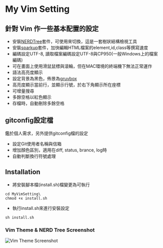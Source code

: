# My Vim Setting

## 針對 Vim 作一些基本配置的設定

* 安裝[NERDTree](https://github.com/scrooloose/nerdtree)套件，可使用<F8>來切換，這是一套樹狀結構檢視工具
* 安裝[sparkup](https://github.com/rstacruz/sparkup)套件，加快編輯HTML檔案的element,id,class等撰寫速度
* 編碼設定UTF-8, 讀取檔案編碼設定UTF-8與CP950(一般Windows上的檔案編碼)
* 可在畫面上使用滑鼠鼠標與滾輪，但在MAC環境的終端機下無法正常運作
* 語法高亮度顯示
* 設定背景為黑色，佈景為[gruvbox](https://github.com/morhetz/gruvbox)
* 高亮度顯示當前行，並顯示行號，於右下角顯示所在座標
* 可增量搜尋
* 多餘空格以紅色顯示
* 存檔時，自動刪除多餘空格

## gitconfig設定檔

鑑於個人需求，另外提供gitconfig檔的設定

* 設定Git使用者名稱與信箱
* 增加顏色區別，適用在diff, status, brance, log時
* 自動判斷換行符號處理

## Installation

* 將安裝腳本檔(install.sh)檔變更為可執行
```
cd MyVimSetting\
chmod +x install.sh
```
* 執行install.sh來進行安裝設定
```
sh install.sh
```

### Vim Theme & NERD Tree Screenshot

![Vim Theme Screenshot](https://i.imgur.com/X6EtgwY.png)
